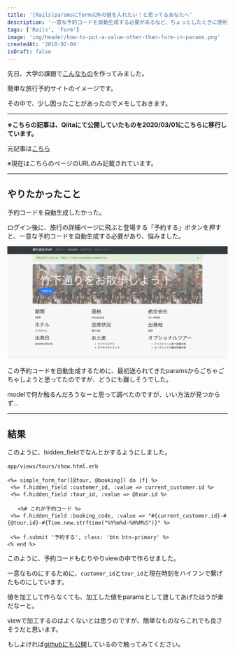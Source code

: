 ```yaml
---
title: '[Rails]paramsにform以外の値を入れたい！と思ってるあなたへ'
description: '一意な予約コードを自動生成する必要があるなど、ちょっとしたときに便利ですね'
tags: ['Rails', 'Form']
image: 'img/header/how-to-put-a-value-other-than-form-in-params.png'
createdAt: '2018-02-04'
isDraft: false
---
```


先日、大学の課題で[こんなもの](https://arcane-hamlet-34891.herokuapp.com/)を作ってみました。

簡単な旅行予約サイトのイメージです。

その中で、少し困ったことがあったのでメモしておきます。

--------

**※こちらの記事は、Qiitaにて公開していたものを2020/03/01にこちらに移行しています。**

元記事は[こちら](https://qiita.com/dach1_ken/items/2300004efb4afe638303)

※現在はこちらのページのURLのみ記載されています。

--------

## やりたかったこと

予約コードを自動生成したかった。

ログイン後に、旅行の詳細ページに飛ぶと登場する「予約する」ボタンを押すと、一意な予約コードを自動生成する必要があり、悩みました。

![画面例](articles/img/how-to-put-a-value-other-than-form-in-params/1.png)

この予約コードを自動生成するために、最初送られてきたparamsからごちゃごちゃしようと思ってたのですが、どうにも難しそうでした。

modelで何か触るんだろうなーと思って調べたのですが、いい方法が見つからず…

------

## 結果

このように、hidden_fieldでなんとかするようにしました。

```erb
app/views/tours/show.html.erb

<%= simple_form_for([@tour, @booking]) do |f| %>
 <%= f.hidden_field :customer_id, :value => current_customer.id %>
 <%= f.hidden_field :tour_id, :value => @tour.id %>

　　<%# これが予約コード %>
 <%= f.hidden_field :booking_code, :value => "#{current_customer.id}-#{@tour.id}-#{Time.new.strftime("%Y%m%d-%H%M%S")}" %>

 <%= f.submit '予約する', class: 'btn btn-primary' %>
<% end %>
```

このように、予約コードもむりやりviewの中で作らせました。

一意なものにするために、`customer_id`と`tour_id`と現在時刻をハイフンで繋げたものにしています。

値を加工して作らなくても、加工した値をparamsとして渡してあげたほうが楽だなーと。

viewで加工するのはよくないとは思うのですが、簡単なものならこれでも良さそうだと思います。

もしよければ[githubにも公開](https://github.com/kenjiadachi/advanced_software_theory)しているので触ってみてください。
